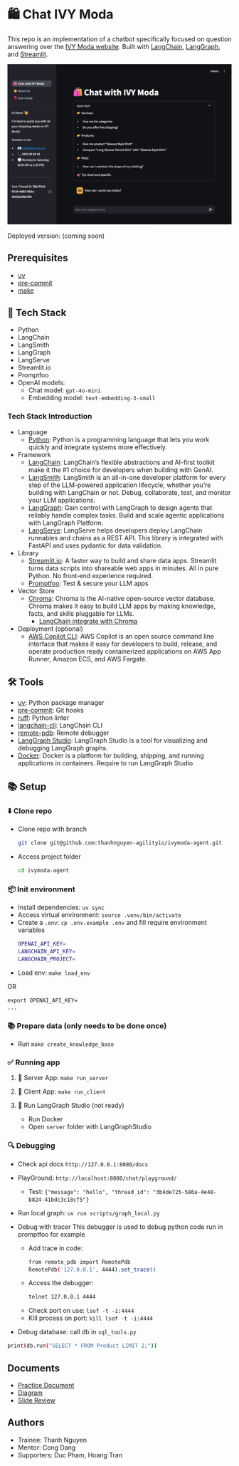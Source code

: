 # 🛍️ Chat IVY Moda

This repo is an implementation of a chatbot specifically focused on question answering over the [IVY Moda website](https://ivymoda.com/).
Built with [LangChain](https://github.com/langchain-ai/langchain/), [LangGraph](https://github.com/langchain-ai/langgraph/), and [Streamlit](https://streamlit.io/).

![](assets/images/app.png)

Deployed version: (coming soon)

## Prerequisites
- [uv](https://docs.astral.sh/uv/)
- [pre-commit](https://pre-commit.com/)
- [make](https://www.gnu.org/software/make/)

## 🔑 Tech Stack
- Python
- LangChain
- LangSmith
- LangGraph
- LangServe
- Streamlit.io
- Promptfoo
- OpenAI models:
  - Chat model: `gpt-4o-mini`
  - Embedding model: `text-embedding-3-small`

### Tech Stack Introduction
- Language
  - [Python](https://www.python.org/): Python is a programming language that lets you work quickly and integrate systems more effectively.
- Framework
  - [LangChain](https://langchain.com/): LangChain’s flexible abstractions and AI-first toolkit make it the #1 choice for developers when building with GenAI.
  - [LangSmith](https://www.langchain.com/langsmith): LangSmith is an all-in-one developer platform for every step of the LLM-powered application lifecycle, whether you’re building with LangChain or not. Debug, collaborate, test, and monitor your LLM applications.
  - [LangGraph](https://www.langchain.com/langgraph): Gain control with LangGraph to design agents that reliably handle complex tasks. Build and scale agentic applications with LangGraph Platform.
  - [LangServe](https://python.langchain.com/docs/langserve): LangServe helps developers deploy LangChain runnables and chains as a REST API. This library is integrated with FastAPI and uses pydantic for data validation.
- Library
  - [Streamlit.io](https://streamlit.io/): A faster way to build and share data apps. Streamlit turns data scripts into shareable web apps in minutes. All in pure Python. No front‑end experience required.
  - [Promptfoo](https://www.promptfoo.dev/): Test & secure your LLM apps
- Vector Store
  - [Chroma](https://docs.trychroma.com/): Chroma is the AI-native open-source vector database. Chroma makes it easy to build LLM apps by making knowledge, facts, and skills pluggable for LLMs.
    - [LangChain integrate with Chroma](https://python.langchain.com/docs/integrations/vectorstores/chroma/)
- Deployment (optional)
  - [AWS Copilot CLI](https://aws.github.io/copilot-cli/): AWS Copilot is an open source command line interface that makes it easy for developers to build, release, and operate production ready containerized applications on AWS App Runner, Amazon ECS, and AWS Fargate.

## 🛠️ Tools
- [uv](https://docs.astral.sh/uv/): Python package manager
- [pre-commit](https://pre-commit.com/): Git hooks
- [ruff](https://github.com/astral-sh/ruff): Python linter
- [langchain-cli](https://python.langchain.com/docs/langchain-cli/): LangChain CLI
- [remote-pdb](https://github.com/jupyter/remote-pdb): Remote debugger
- [LangGraph Studio](https://www.langchain.com/langgraph): LangGraph Studio is a tool for visualizing and debugging LangGraph graphs.
- [Docker](https://www.docker.com/): Docker is a platform for building, shipping, and running applications in containers. Require to run LangGraph Studio


## 📚 Setup
### ⬇️ Clone repo
- Clone repo with branch
  ```bash
  git clone git@github.com:thanhnguyen-agilityio/ivymoda-agent.git
  ```
- Access project folder
  ```bash
  cd ivymoda-agent
  ```

### 📦 Init environment
- Install dependencies: `uv sync`
- Access virtual environment: `source .venv/bin/activate`
- Create a `.env`: `cp .env.example .env` and fill require environment variables
  ```bash
  OPENAI_API_KEY=
  LANGCHAIN_API_KEY=
  LANGCHAIN_PROJECT=
  ```
- Load env: `make load_env`

OR

```
export OPENAI_API_KEY=
...
```

### 📚 Prepare data (only needs to be done once)
- Run `make create_knowledge_base`

### ✅ Running app
1. 🤖 Server App: `make run_server`

2. 🎉 Client App: `make run_client`

3. 🌸 Run LangGraph Studio (not ready)
   - Run Docker
   - Open `server` folder with LangGraphStudio


### 🔍 Debugging
- Check api docs `http://127.0.0.1:8080/docs`
- PlayGround: `http://localhost:8080/chat/playground/`
    - Test: `{"message": "hello", "thread_id": "3b4de725-586a-4e48-b824-41bdc3c18cf5"}`
- Run local graph: `uv run scripts/graph_local.py`
- Debug with tracer
  This debugger is used to debug python code run in promptfoo for example
  - Add trace in code:
    ```bash
    from remote_pdb import RemotePdb
    RemotePdb('127.0.0.1', 4444).set_trace()
    ```
  - Access the debugger:
    ```bash
    telnet 127.0.0.1 4444
    ```
  - Check port on use: `lsof -t -i:4444`
  - Kill process on port: `kill lsof -t -i:4444`

- Debug database: call db in `sql_tools.py`
```bash
print(db.run("SELECT * FROM Product LIMIT 2;"))
```

## Documents
- [Practice Document](https://docs.google.com/document/d/1e4VZgSR7-XfW75ErzyuG8BQai69LFmYv5pqOGj7s0OE)
- [Diagram](https://whimsical.com/llm-practice-FXQKsCa4VDeRMqkNnc9J2y@2bsEvpTYSt1HjAkUH64LpYtPFrf2AqCCnNz)
- [Slide Review](https://gamma.app/docs/Customer-support-chatbot-5dnee8e4n8r14pn)

## Authors
- Trainee: Thanh Nguyen
- Mentor: Cong Dang
- Supporters: Duc Pham, Hoang Tran
